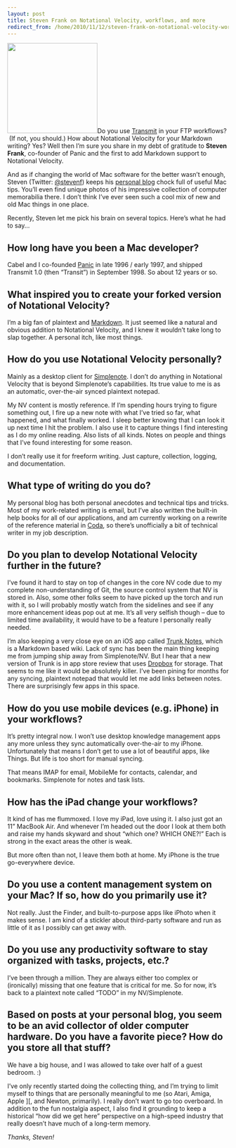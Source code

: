 ```yaml
---
layout: post
title: Steven Frank on Notational Velocity, workflows, and more
redirect_from: /home/2010/11/12/steven-frank-on-notational-velocity-workflows-and-more/index.html
---
```

<p style="text-align: left;"><a href="/img/avatar.png"><img class="size-full wp-image-2099 alignright" title="avatar" src="/img/avatar.png" alt="" width="205" height="205" /></a>Do you use <a href="http://panic.com/transmit/">Transmit</a> in your FTP workflows?  (If not, you should.) How about Notational Velocity for your Markdown writing? Yes? Well then I’m sure you share in my debt of gratitude to <strong>Steven Frank</strong>, co-founder of Panic and the first to add Markdown support to Notational Velocity.</p>
<p style="text-align: left;">And as if changing the world of Mac software for the better wasn’t enough, Steven (Twitter: <a href="http://twitter.com/stevenf/">@stevenf</a>) keeps his <a href="http://stevenf.tumblr.com/">personal blog</a> chock full of useful Mac tips. You’ll even find unique photos of his impressive collection of computer memorabilia there. I don’t think I’ve ever seen such a cool mix of new and old Mac things in one place.</p>
<p>Recently, Steven let me pick his brain on several topics. Here’s what he had to say…</p>
<h2 id="howlonghaveyoubeenamacdeveloper">How long have you been a Mac developer?</h2>
<p>Cabel and I co-founded <a href="http://panic.com/">Panic</a> in late 1996 / early 1997, and shipped Transmit 1.0 (then “Transit”) in September 1998.  So about 12 years or so.</p>
<h2 id="whatinspiredyoutocreateyourforkedversionofnotationalvelocity">What inspired you to create your forked version of Notational Velocity?</h2>
<p>I’m a big fan of plaintext and <a href="http://daringfireball.net/projects/markdown/">Markdown</a>.  It just seemed like a natural and obvious addition to Notational Velocity, and I knew it wouldn’t take long to slap together.  A personal itch, like most things.</p>
<h2 id="howdoyouusenotationalvelocitypersonally">How do you use Notational Velocity personally?</h2>
<p>Mainly as a desktop client for <a href="http://Simplenoteapp.com/">Simplenote</a>.  I don’t do anything in Notational Velocity that is beyond Simplenote’s capabilities.  Its true value to me is as an automatic, over-the-air synced plaintext notepad.</p>
<p>My NV content is mostly reference.  If I’m spending hours trying to figure something out, I fire up a new note with what I’ve tried so far, what happened, and what finally worked.  I sleep better knowing that I can look it up next time I hit the problem.  I also use it to capture things I find interesting as I do my online reading.  Also lists of all kinds.  Notes on people and things that I’ve found interesting for some reason.</p>
<p>I don’t really use it for freeform writing.  Just capture, collection, logging, and documentation.</p>
<h2 id="whattypeofwritingdoyoudo">What type of writing do you do?</h2>
<p>My personal blog has both personal anecdotes and technical tips and tricks.  Most of my work-related writing is email, but I’ve also written the built-in help books for all of our applications, and am currently working on a rewrite of the reference material in <a href="http://panic.com/coda/">Coda</a>, so there’s unofficially a bit of technical writer in my job description.</p>
<h2 id="doyouplantodevelopnotationalvelocityfurtherinthefuture">Do you plan to develop Notational Velocity further in the future?</h2>
<p>I’ve found it hard to stay on top of changes in the core NV code due to my complete non-understanding of Git, the source control system that NV is stored in.  Also, some other folks seem to have picked up the torch and run with it, so I will probably mostly watch from the sidelines and see if any more enhancement ideas pop out at me.  It’s all very selfish though – due to limited time availability, it would have to be a feature I personally really needed.</p>
<p>I’m also keeping a very close eye on an iOS app called <a href="http://itunes.apple.com/us/app/trunk-notes/id302880785?mt=8">Trunk Notes</a>, which is a Markdown based wiki.  Lack of sync has been the main thing keeping me from jumping ship away from Simplenote/NV.  But I hear that a new version of Trunk is in app store review that uses <a href="https://www.dropbox.com">Dropbox</a> for storage.  That seems to me like it would be absolutely killer.  I’ve been pining for months for any syncing, plaintext notepad that would let me add links between notes.  There are surprisingly few apps in this space.</p>
<h2 id="howdoyouusemobiledevicese.g.iphoneinyourworkflows">How do you use mobile devices (e.g. iPhone) in your workflows?</h2>
<p>It’s pretty integral now.  I won’t use desktop knowledge management apps any more unless they sync automatically over-the-air to my iPhone.  Unfortunately that means I don’t get to use a lot of beautiful apps, like Things.  But life is too short for manual syncing.</p>
<p>That means IMAP for email, MobileMe for contacts, calendar, and bookmarks. Simplenote for notes and task lists.</p>
<h2 id="howhastheipadchangeyourworkflows">How has the iPad change your workflows?</h2>
<p>It kind of has me flummoxed.  I love my iPad, love using it.  I also just got an 11” MacBook Air.  And whenever I’m headed out the door I look at them both and raise my hands skyward and shout “which one? WHICH ONE?!”  Each is strong in the exact areas the other is weak.</p>
<p>But more often than not, I leave them both at home.  My iPhone is the true go-everywhere device.</p>
<h2 id="doyouuseacontentmanagementsystemonyourmacifsohowdoyouprimarilyuseit">Do you use a content management system on your Mac?  If so, how do you primarily use it?</h2>
<p>Not really.  Just the Finder, and built-to-purpose apps like iPhoto when it makes sense.  I am kind of a stickler about third-party software and run as little of it as I possibly can get away with.</p>
<h2 id="doyouuseanyproductivitysoftwaretostayorganizedwithtasksprojectsetc.">Do you use any productivity software to stay organized with tasks, projects, etc.?</h2>
<p>I’ve been through a million.  They are always either too complex or (ironically) missing that one feature that is critical for me.  So for now, it’s back to a plaintext note called “TODO” in my NV/Simplenote.</p>
<h2 id="basedonpostsatyourpersonalblogyouseemtobeanavidcollectorofoldercomputerhardware.doyouhaveafavoritepiecehowdoyoustoreallthatstuff">Based on posts at your personal blog, you seem to be an avid collector of older computer hardware. Do you have a favorite piece?  How do you store all that stuff?</h2>
<p>We have a big house, and I was allowed to take over half of a guest bedroom.  :)</p>
<p>I’ve only recently started doing the collecting thing, and I’m trying to limit myself to things that are personally meaningful to me (so Atari, Amiga, Apple ][, and Newton, primarily).  I really don’t want to go too overboard.  In addition to the fun nostalgia aspect, I also find it grounding to keep a historical “how did we get here” perspective on a high-speed industry that really doesn’t have much of a long-term memory.</p>
<p><em>Thanks, Steven!</em></p>
